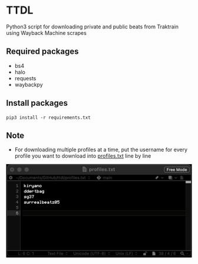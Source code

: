 # TTDL
Python3 script for downloading private and public beats from Traktrain using Wayback Machine scrapes

## Required packages
- bs4
- halo
- requests
- waybackpy

## Install packages
```
pip3 install -r requirements.txt
```
## Note
- For downloading multiple profiles at a time, put the username for every profile you want to download into [profiles.txt](https://github.com/claydol/ttdl/blob/main/profiles.txt) line by line

![profiles.png](profiles.png)
